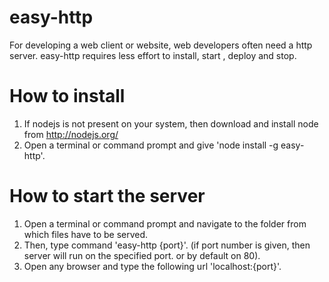 easy-http
=========
For developing a web client or website, web developers often need a http server. easy-http requires less effort to install, start , deploy and stop. 

How to install
==============
1. If nodejs is not present on your system, then download and install node from http://nodejs.org/
2. Open a terminal or command prompt and give 'node install -g easy-http'.


How to start the server
========================
1. Open a terminal or command prompt and navigate to the folder from which files have to be served.
2. Then, type command 'easy-http {port}'. (if port number is given, then server will run on the specified port. or by default on 80).
3. Open any browser and type the following url 'localhost:{port}'.
